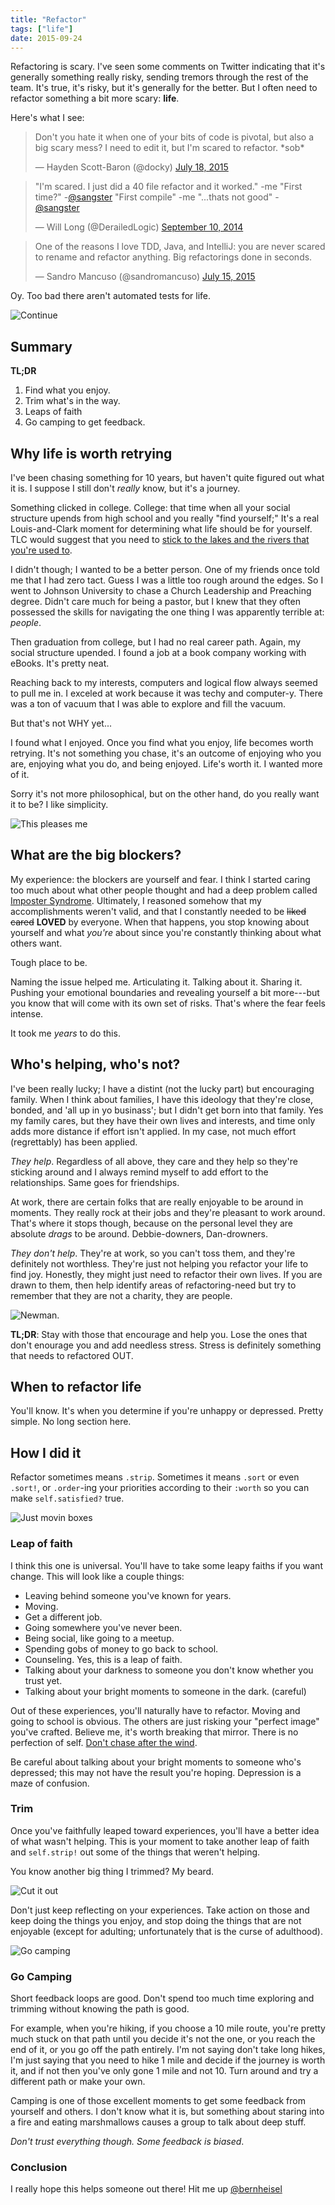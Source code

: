 ```yaml
---
title: "Refactor"
tags: ["life"]
date: 2015-09-24
---
```


<script async src="//platform.twitter.com/widgets.js" charset="utf-8"></script>

Refactoring is scary. I've seen some comments on Twitter indicating that it's generally something really risky, sending tremors through the rest of the team. It's true, it's risky, but it's generally for the better. But I often need to refactor something a bit more scary: <b>life</b>.

<!-- excerpt -->

Here's what I see:

<blockquote class="twitter-tweet tw-align-center" lang="en"><p lang="en" dir="ltr">Don&#39;t you hate it when one of your bits of code is pivotal, but also a big scary mess? I need to edit it, but I&#39;m scared to refactor. *sob*</p>&mdash; Hayden Scott-Baron (@docky) <a href="https://twitter.com/docky/status/622462937849036800">July 18, 2015</a></blockquote>

<blockquote class="twitter-tweet tw-align-center" lang="en"><p lang="en" dir="ltr">&quot;I&#39;m scared. I just did a 40 file refactor and it worked.&quot; -me&#10;&quot;First time?&quot; -<a href="https://twitter.com/sangster">@sangster</a>&#10;&quot;First compile&quot; -me&#10;&quot;...thats not good&quot; - <a href="https://twitter.com/sangster">@sangster</a></p>&mdash; Will Long (@DerailedLogic) <a href="https://twitter.com/DerailedLogic/status/509788312953815040">September 10, 2014</a></blockquote>

<blockquote class="twitter-tweet tw-align-center" lang="en"><p lang="en" dir="ltr">One of the reasons I love TDD, Java, and IntelliJ: you are never scared to rename and refactor anything. Big refactorings done in seconds.</p>&mdash; Sandro Mancuso (@sandromancuso) <a href="https://twitter.com/sandromancuso/status/621435441271672832">July 15, 2015</a></blockquote>

Oy. Too bad there aren't automated tests for life.

![Continue](./continue.png)

## Summary

**TL;DR**
1. Find what you enjoy.
2. Trim what's in the way.
3. Leaps of faith
4. Go camping to get feedback.

## Why life is worth retrying
I've been chasing something for 10 years, but haven't quite figured out what it is. I suppose I still don't _really_ know, but it's a journey.

Something clicked in college. College: that time when all your social structure upends from high school and you really "find yourself;" It's a real Louis-and-Clark moment for determining what life should be for yourself. TLC would suggest that you need to [stick to the lakes and the rivers that you're used to](https://www.youtube.com/watch?v=8WEtxJ4-sh4).

I didn't though; I wanted to be a better person. One of my friends once told me that I had zero tact. Guess I was a little too rough around the edges. So I went to Johnson University to chase a Church Leadership and Preaching degree. Didn't care much for being a pastor, but I knew that they often possessed the skills for navigating the one thing I was apparently terrible at: _people_.

Then graduation from college, but I had no real career path. Again, my social structure upended. I found a job at a book company working with eBooks. It's pretty neat.

Reaching back to my interests, computers and logical flow always seemed to pull me in. I exceled at work because it was techy and computer-y. There was a ton of vacuum that I was able to explore and fill the vacuum.

But that's not WHY yet...

I found what I enjoyed. Once you find what you enjoy, life becomes worth retrying. It's not something you chase, it's an outcome of enjoying who you are, enjoying what you do, and being enjoyed. Life's worth it. I wanted more of it.

Sorry it's not more philosophical, but on the other hand, do you really want it to be? I like simplicity.

![This pleases me](./thispleasesme.gif)

## What are the big blockers?
My experience: the blockers are yourself and fear. I think I started caring too much about what other people thought and had a deep problem called [Imposter Syndrome](https://en.wikipedia.org/wiki/Impostor_syndrome). Ultimately, I reasoned somehow that my accomplishments weren't valid, and that I constantly needed to be <del>liked</del> <del>cared</del> <strong>LOVED</strong> by everyone. When that happens, you stop knowing about yourself and what _you're_ about since you're constantly thinking about what others want.

Tough place to be.

Naming the issue helped me. Articulating it. Talking about it. Sharing it. Pushing your emotional boundaries and revealing yourself a bit more---but you know that will come with its own set of risks. That's where the fear feels intense.

It took me _years_ to do this.

## Who's helping, who's not?
I've been really lucky; I have a distint (not the lucky part) but encouraging family. When I think about families, I have this ideology that they're close, bonded, and 'all up in yo businass'; but I didn't get born into that family. Yes my family cares, but they have their own lives and interests, and time only adds more distance if effort isn't applied. In my case, not much effort (regrettably) has been applied.

_They help_. Regardless of all above, they care and they help so they're sticking around and I always remind myself to add effort to the relationships. Same goes for friendships.

At work, there are certain folks that are really enjoyable to be around in moments. They really rock at their jobs and they're pleasant to work around. That's where it stops though, because on the personal level they are absolute _drags_ to be around. Debbie-downers, Dan-drowners.

_They don't help_. They're at work, so you can't toss them, and they're definitely not worthless. They're just not helping you refactor your life to find joy. Honestly, they might just need to refactor their own lives. If you are drawn to them, then help identify areas of refactoring-need but try to remember that they are not a charity, they are people.

![Newman.](./newman.gif)


**TL;DR**: Stay with those that encourage and help you. Lose the ones that don't enourage you and add needless stress. Stress is definitely something that needs to refactored OUT.

## When to refactor life
You'll know. It's when you determine if you're unhappy or depressed. Pretty simple. No long section here.

## How I did it
Refactor sometimes means `.strip`. Sometimes it means `.sort` or even `.sort!`, or `.order`-ing your priorities according to their `:worth` so you can make `self.satisfied?` true.

![Just movin boxes](./sokoban.png)

### Leap of faith
I think this one is universal. You'll have to take some leapy faiths if you want change. This will look like a couple things:
- Leaving behind someone you've known for years.
- Moving.
- Get a different job.
- Going somewhere you've never been.
- Being social, like going to a meetup.
- Spending gobs of money to go back to school.
- Counseling. Yes, this is a leap of faith.
- Talking about your darkness to someone you don't know whether you trust yet.
- Talking about your bright moments to someone in the dark. (careful)

Out of these experiences, you'll naturally have to refactor. Moving and going to school is obvious. The others are just risking your "perfect image" you've crafted. Believe me, it's worth breaking that mirror. There is no perfection of self. [Don't chase after the wind](http://www.esvbible.org/Ecclesiastes+1/).

Be careful about talking about your bright moments to someone who's depressed; this may not have the result you're hoping. Depression is a maze of confusion.

### Trim
Once you've faithfully leaped toward experiences, you'll have a better idea of what wasn't helping. This is your moment to take another leap of faith and `self.strip!` out some of the things that weren't helping.

You know another big thing I trimmed? My beard.

![Cut it out](./cutitout.gif)

Don't just keep reflecting on your experiences. Take action on those and keep doing the things you enjoy, and stop doing the things that are not enjoyable (except for adulting; unfortunately that is the curse of adulthood).

![Go camping](./camping.jpg)

### Go Camping
Short feedback loops are good. Don't spend too much time exploring and trimming without knowing the path is good.

For example, when you're hiking, if you choose a 10 mile route, you're pretty much stuck on that path until you decide it's not the one, or you reach the end of it, or you go off the path entirely. I'm not saying don't take long hikes, I'm just saying that you need to hike 1 mile and decide if the journey is worth it, and if not then you've only gone 1 mile and not 10. Turn around and try a different path or make your own.

Camping is one of those excellent moments to get some feedback from yourself and others. I don't know what it is, but something about staring into a fire and eating marshmallows causes a group to talk about deep stuff.

_Don't trust everything though. Some feedback is biased_.


### Conclusion
I really hope this helps someone out there! Hit me up [@bernheisel](https://twitter.com/bernheisel)

